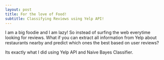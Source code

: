 ```yaml
---
layout: post
title: For the love of Food!
subtitle: Classifying Reviews using Yelp API!
---
```

I am a big foodie and I am lazy!
So instead of surfing the web everytime looking for reviews. What if you can extract all information from Yelp about restaurants nearby and predict which ones the best based on user reviews?

Its exactly what I did using Yelp API and Naive Bayes Classifier. 
